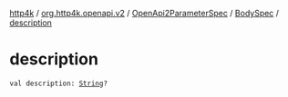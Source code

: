 [http4k](../../../index.md) / [org.http4k.openapi.v2](../../index.md) / [OpenApi2ParameterSpec](../index.md) / [BodySpec](index.md) / [description](./description.md)

# description

`val description: `[`String`](https://kotlinlang.org/api/latest/jvm/stdlib/kotlin/-string/index.html)`?`